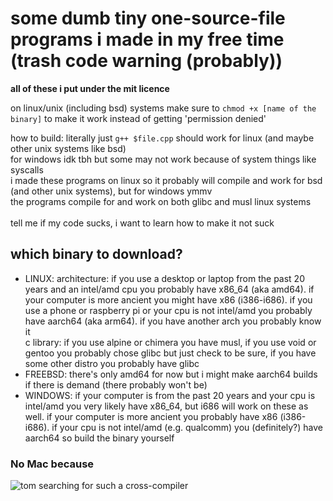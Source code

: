 # some dumb tiny one-source-file programs i made in my free time (trash code warning (probably))
**all of these i put under the mit licence**

on linux/unix (including bsd) systems make sure to `chmod +x [name of the binary]` to make it work instead of getting 'permission denied'

how to build: literally just `g++ $file.cpp` should work for linux (and maybe other unix systems like bsd)<br>
for windows idk tbh but some may not work because of system things like syscalls<br>
i made these programs on linux so it probably will compile and work for bsd (and other unix systems), but for windows ymmv<br>
the programs compile for and work on both glibc and musl linux systems<br>
<br>
tell me if my code sucks, i want to learn how to make it not suck

## which binary to download?
- LINUX:
    architecture: if you use a desktop or laptop from the past 20 years and an intel/amd cpu you probably have x86_64 (aka amd64). if your computer is more ancient you might have x86 (i386-i686). if you use a phone or raspberry pi or your cpu is not intel/amd you probably have aarch64 (aka arm64). if you have another arch you probably know it<br>
    c library: if you use alpine or chimera you have musl, if you use void or gentoo you probably chose glibc but just check to be sure, if you have some other distro you probably have glibc<br>
- FREEBSD: there's only amd64 for now but i might make aarch64 builds if there is demand (there probably won't be)<br>
- WINDOWS: if your computer is from the past 20 years and your cpu is intel/amd you very likely have x86_64, but i686 will work on these as well. if your computer is more ancient you probably have x86 (i386-i686). if your cpu is not intel/amd (e.g. qualcomm) you (definitely?) have aarch64 so build the binary yourself<br>
### No Mac because<br>
![tom searching for such a cross-compiler](https://i.imgur.com/4uIOScq.gif)
